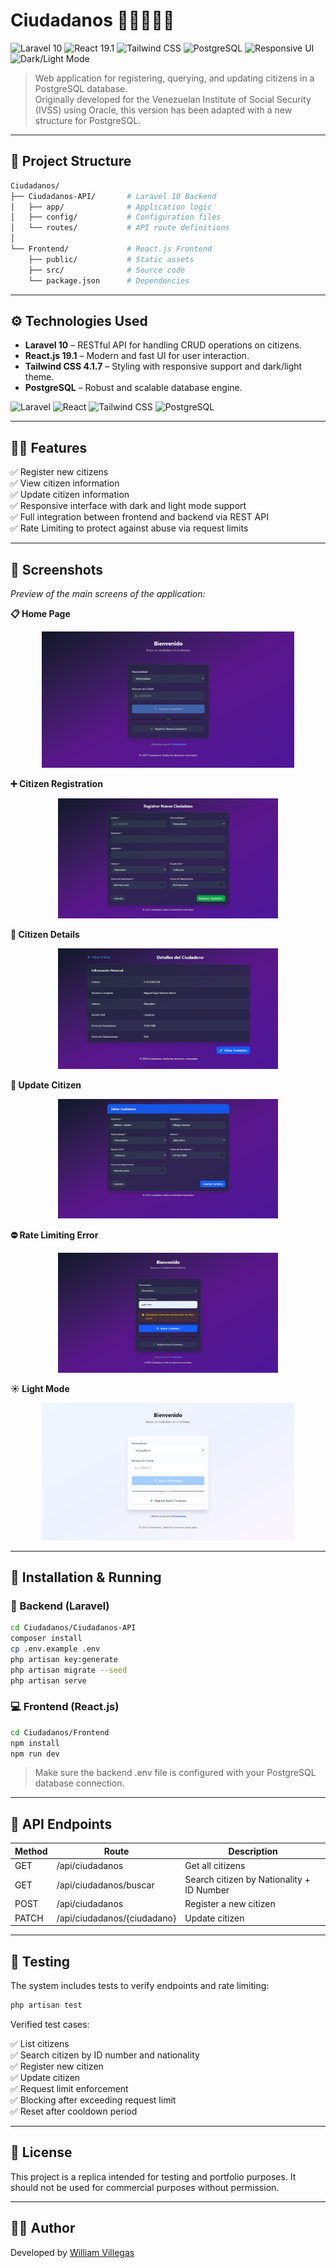 # Ciudadanos 🧑‍🤝‍🧑🇻🇪

![Laravel 10](https://img.shields.io/badge/Laravel-10-red.svg)
![React 19.1](https://img.shields.io/badge/React-19.1-61DAFB.svg)
![Tailwind CSS](https://img.shields.io/badge/Tailwind_CSS-4.1.7-38B2AC.svg)
![PostgreSQL](https://img.shields.io/badge/PostgreSQL-Database-336791.svg)
![Responsive UI](https://img.shields.io/badge/Responsive-Yes-success.svg)
![Dark/Light Mode](https://img.shields.io/badge/Theme-Dark%20%2F%20Light-informational.svg)

> Web application for registering, querying, and updating citizens in a PostgreSQL database.  
> Originally developed for the Venezuelan Institute of Social Security (IVSS) using Oracle, this version has been adapted with a new structure for PostgreSQL.

---

## 📁 Project Structure

```bash
Ciudadanos/
├── Ciudadanos-API/       # Laravel 10 Backend
│   ├── app/              # Application logic
│   ├── config/           # Configuration files
│   └── routes/           # API route definitions
│
└── Frontend/             # React.js Frontend
    ├── public/           # Static assets
    ├── src/              # Source code
    └── package.json      # Dependencies
```

---

## ⚙️ Technologies Used

- **Laravel 10** – RESTful API for handling CRUD operations on citizens.
- **React.js 19.1** – Modern and fast UI for user interaction.
- **Tailwind CSS 4.1.7** – Styling with responsive support and dark/light theme.
- **PostgreSQL** – Robust and scalable database engine.

![Laravel](https://img.shields.io/badge/Laravel-FF2D20?style=for-the-badge&logo=laravel&logoColor=white)
![React](https://img.shields.io/badge/React-61DAFB?style=for-the-badge&logo=react&logoColor=black)
![Tailwind CSS](https://img.shields.io/badge/Tailwind_CSS-06B6D4?style=for-the-badge&logo=tailwind-css&logoColor=white)
![PostgreSQL](https://img.shields.io/badge/PostgreSQL-4169E1?style=for-the-badge&logo=postgresql&logoColor=white)  

---

## 🧑‍💻 Features

✅ Register new citizens  
✅ View citizen information  
✅ Update citizen information  
✅ Responsive interface with dark and light mode support  
✅ Full integration between frontend and backend via REST API  
✅ Rate Limiting to protect against abuse via request limits

---

## 📸 Screenshots

<p><em>Preview of the main screens of the application:</em></p>

<p><strong>📋 Home Page</strong></p>
<p align="center">
  <img src="./screenshots/home.jpg" alt="Home Page" width="80%">
</p>

<p><strong>➕ Citizen Registration</strong></p>
<p align="center">
  <img src="./screenshots/registro.jpg" alt="Citizen Registration" width="70%">
</p>

<p><strong>📄 Citizen Details</strong></p>
<p align="center">
  <img src="./screenshots/detalle.jpg" alt="Citizen Details" width="70%">
</p>

<p><strong>🔄 Update Citizen</strong></p>
<p align="center">
  <img src="./screenshots/actualizar.jpg" alt="Update Citizen" width="70%">
</p>

<p><strong>⛔ Rate Limiting Error</strong></p>
<p align="center">
  <img src="./screenshots/rate-limiting-error.jpg" alt="Rate Limiting Error" width="70%">
</p>

<p><strong>☀ Light Mode</strong></p>
<p align="center">
  <img src="./screenshots/home-light-mode.jpg" alt="Light Mode" width="80%">
</p>

---

## 🚀 Installation & Running

### 🔧 Backend (Laravel)

```bash
cd Ciudadanos/Ciudadanos-API
composer install
cp .env.example .env
php artisan key:generate
php artisan migrate --seed
php artisan serve
```

### 💻 Frontend (React.js)

```bash
cd Ciudadanos/Frontend
npm install
npm run dev
```

> Make sure the backend .env file is configured with your PostgreSQL database connection.

---

## 📡 API Endpoints

| Method | Route                | Description              |
|--------|----------------------|--------------------------|
| GET    | /api/ciudadanos      | Get all citizens |
| GET    | /api/ciudadanos/buscar | Search citizen by Nationality + ID Number |
| POST   | /api/ciudadanos      | Register a new citizen   |
| PATCH  | /api/ciudadanos/{ciudadano} | Update citizen  |

---

## 🧪 Testing

The system includes tests to verify endpoints and rate limiting:

```bash
php artisan test
```
Verified test cases:

✅ List citizens  
✅ Search citizen by ID number and nationality  
✅ Register new citizen  
✅ Update citizen  
✅ Request limit enforcement  
✅ Blocking after exceeding request limit  
✅ Reset after cooldown period  

---

## 📄 License

This project is a replica intended for testing and portfolio purposes.
It should not be used for commercial purposes without permission.

---

## 🙋‍♂️ Author

Developed by [William Villegas](https://www.linkedin.com/in/william-villegas-ab3b94215/)

